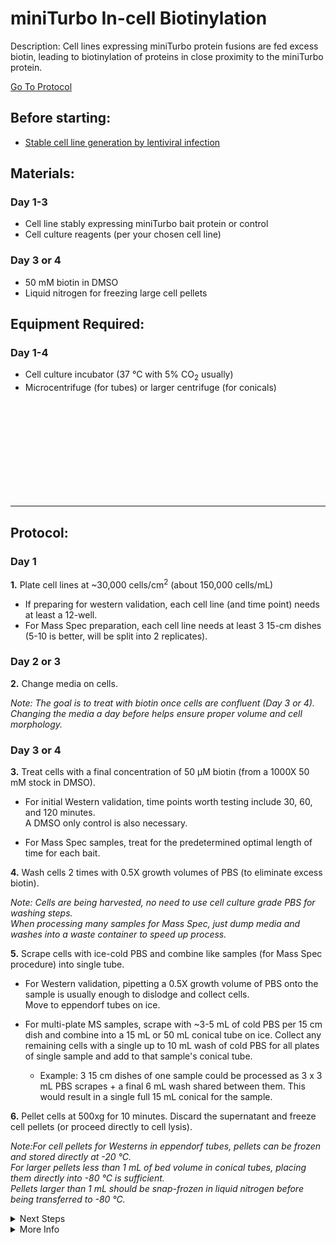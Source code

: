 miniTurbo In-cell Biotinylation
================================================================================
Description: Cell lines expressing miniTurbo protein fusions are fed excess biotin, leading to biotinylation of proteins in close proximity to the miniTurbo protein.

[Go To Protocol](#protocol)

Before starting:
--------------------------------------------------------------------------------
* [Stable cell line generation by lentiviral infection](../Lentivirus-Stables/virus-production-HEK293T.md)

Materials:
--------------------------------------------------------------------------------
### Day 1-3
  * Cell line stably expressing miniTurbo bait protein or control
  * Cell culture reagents (per your chosen cell line)
    
### Day 3 or 4
  * 50 mM biotin in DMSO
  * Liquid nitrogen for freezing large cell pellets

Equipment Required:
--------------------------------------------------------------------------------
### Day 1-4

  * Cell culture incubator (37 °C with 5% CO<sub>2</sub> usually)
  * Microcentrifuge (for tubes) or larger centrifuge (for conicals) 

<br/><br/><br/><br/><br/><br/><br/><br/><br/>

<!-- Use <br/> to fill in first page -->
___
Protocol:
--------------------------------------------------------------------------------
### Day 1
**1.** Plate cell lines at ~30,000 cells/cm<sup>2</sup> (about 150,000 cells/mL)
  
  * If preparing for western validation, each cell line (and time point) needs at least a 12-well.
  * For Mass Spec preparation, each cell line needs at least 3 15-cm dishes (5-10 is better, will be split into 2 replicates).

### Day 2 or 3
  
**2.** Change media on cells.
 
   *Note: The goal is to treat with biotin once cells are confluent (Day 3 or 4).* <br/>*Changing the media a day before helps ensure proper volume and cell morphology.*

### Day 3 or 4
  
**3.** Treat cells with a final concentration of 50 µM biotin (from a 1000X 50 mM stock in DMSO).
 
   * For initial Western validation, time points worth testing include 30, 60, and 120 minutes. <br/>A DMSO only control is also necessary.
   
   * For Mass Spec samples, treat for the predetermined optimal length of time for each bait.

**4.** Wash cells 2 times with 0.5X growth volumes of PBS (to eliminate excess biotin).
  
  *Note: Cells are being harvested, no need to use cell culture grade PBS for washing steps.* <br/>*When processing many samples for Mass Spec, just dump media and washes into a waste container to speed up process.*
  
**5.** Scrape cells with ice-cold PBS and combine like samples (for Mass Spec procedure) into single tube.
  
  * For Western validation, pipetting a 0.5X growth volume of PBS onto the sample is usually enough to dislodge and collect cells. <br/>Move to eppendorf tubes on ice.
  
  * For multi-plate MS samples, scrape with ~3-5 mL of cold PBS per 15 cm dish and combine into a 15 mL or 50 mL conical tube on ice. Collect any remaining cells with a single up to 10 mL wash of cold PBS for all plates of single sample and add to that sample's conical tube. 
    * Example: 3 15 cm dishes of one sample could be processed as 3 x 3 mL PBS scrapes + a final 6 mL wash shared between them. This would result in a single full 15 mL conical for the sample.
  
**6.** Pellet cells at 500xg for 10 minutes. Discard the supernatant and freeze cell pellets (or proceed directly to cell lysis).
  
  *Note:For cell pellets for Westerns in eppendorf tubes, pellets can be frozen and stored directly at -20 °C.* <br/>*For larger pellets less than 1 mL of bed volume in conical tubes, placing them directly into -80 °C is sufficient.* <br/>*Pellets larger than 1 mL should be snap-frozen in liquid nitrogen before being transferred to -80 °C.* 
 
<!-- The text below creates dropdown lists for links to next steps or hyperlinks -->

<details>
  <summary>Next Steps</summary>
  
</p> <a href="./Whole-Cell-Lysis-RIPA.md">
Whole Cell Lysis</a>

</p> <a href="../General/BCA-Assay.md">
BCA protein quantification</a>

</p> <a href="../General/SDS-PAGE-Protein.md">
SDS-PAGE</a>

</p> <a href="../General/Western-Blotting.md">
Western Validation</a>

</p> <a href="./miniTurbo-Strep-IP.md">
Strep IP</a>

</p> <a href="./Affinity-MS-Sample-Prep.md">
MS Sample Prep</a>

</p> <a href="./Peptide-Quant.md">
Peptide Quantification</a>

</details>

<details>
  <summary>More Info</summary>
  
  <a href="https://www.website.com/just-copy-paste-your-target-website-here.html">
WEBSITE LINK NAME</a>  

</details>
